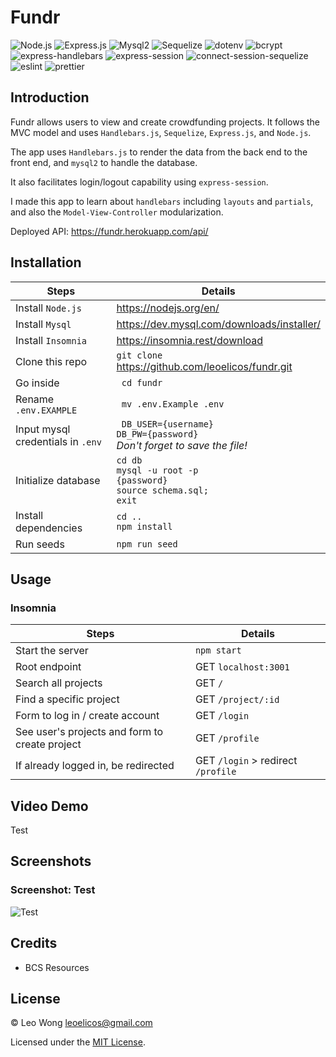 # Fundr

![Node.js](https://img.shields.io/badge/16.15.0%20LTS-0?label=Node.js&style=for-the-badge&labelColor=white&color=black) ![Express.js](https://img.shields.io/badge/4.17.1-0?label=Express&style=for-the-badge&labelColor=white&color=black) ![Mysql2](https://img.shields.io/badge/2.2.1-0?label=Mysql2&style=for-the-badge&labelColor=white&color=black) ![Sequelize](https://img.shields.io/badge/6.3.5-0?label=Sequelize&style=for-the-badge&labelColor=white&color=black) ![dotenv](https://img.shields.io/badge/8.2.0-0?label=dotenv&style=for-the-badge&labelColor=white&color=black) ![bcrypt](https://img.shields.io/badge/5.0.0-0?label=bcrypt&style=for-the-badge&labelColor=white&color=black) ![express-handlebars](https://img.shields.io/badge/5.2.0-0?label=express-handlebars&style=for-the-badge&labelColor=white&color=black) ![express-session](https://img.shields.io/badge/1.17.1-0?label=express-session&style=for-the-badge&labelColor=white&color=black) ![connect-session-sequelize](https://img.shields.io/badge/7.0.4-0?label=connect-session-sequelize&style=for-the-badge&labelColor=white&color=black) ![eslint](https://img.shields.io/badge/7.0.4-0?label=eslint&style=for-the-badge&labelColor=white&color=black) ![prettier](https://img.shields.io/badge/2.1.2-0?label=prettier&style=for-the-badge&labelColor=white&color=black)

## Introduction

Fundr allows users to view and create crowdfunding projects. It follows the MVC model and uses `Handlebars.js`, `Sequelize`, `Express.js`, and `Node.js`.

The app uses `Handlebars.js` to render the data from the back end to the front end, and `mysql2` to handle the database.

It also facilitates login/logout capability using `express-session`.

I made this app to learn about `handlebars` including `layouts` and `partials`, and also the `Model-View-Controller` modularization.

Deployed API: https://fundr.herokuapp.com/api/

## Installation

| Steps                             | Details                                                                         |
| --------------------------------- | ------------------------------------------------------------------------------- |
| Install `Node.js `                | https://nodejs.org/en/                                                          |
| Install `Mysql`                   | https://dev.mysql.com/downloads/installer/                                      |
| Install `Insomnia`                | https://insomnia.rest/download                                                  |
| Clone this repo                   | `git clone`<br>https://github.com/leoelicos/fundr.git                           |
| Go inside                         | ` cd fundr`                                                                     |
| Rename `.env.EXAMPLE`             | ` mv .env.Example .env`                                                         |
| Input mysql credentials in `.env` | ` DB_USER={username}`<br>`DB_PW={password}`<br>_Don't forget to save the file!_ |
| Initialize database               | `cd db`<br>`mysql -u root -p`<br>`{password}`<br>`source schema.sql;`<br>`exit` |
| Install dependencies              | `cd ..`<br>`npm install`                                                        |
| Run seeds                         | `npm run seed`                                                                  |

## Usage

### Insomnia

| Steps                                          | Details                            |
| ---------------------------------------------- | ---------------------------------- |
| Start the server                               | `npm start`                        |
| Root endpoint                                  | GET `localhost:3001`               |
| Search all projects                            | GET `/`                            |
| Find a specific project                        | GET `/project/:id`                 |
| Form to log in / create account                | GET `/login`                       |
| See user's projects and form to create project | GET `/profile`                     |
| If already logged in, be redirected            | GET `/login` > redirect `/profile` |

## Video Demo

Test

## Screenshots

### Screenshot: Test

![Test](Test)

## Credits

- BCS Resources

## License

&copy; Leo Wong <leoelicos@gmail.com>

Licensed under the [MIT License](./LICENSE).
